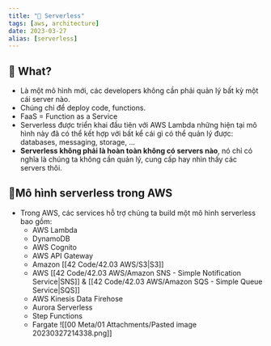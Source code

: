 ```yaml
---
title: "🌱 Serverless"
tags: [aws, architecture]
date: 2023-03-27
alias: [serverless]
---
```


## 🌿 What?
- Là một mô hình mới, các developers không cần phải quản lý bất kỳ một cái server nào.
- Chúng chỉ để deploy code, functions.
- FaaS = Function as a Service
- Serverless được triển khai đầu tiên với AWS Lambda những hiện tại mô hình này đã có thể kết hợp với bất kể cái gì có thể quản lý được: databases, messaging, storage, ...
- **Serverless không phải là hoàn toàn không có servers nào**, nó chỉ có nghĩa là chúng ta không cần quản lý, cung cấp hay nhìn thấy các servers thôi.

## 🌿Mô hình serverless trong AWS
- Trong AWS, các services hỗ trợ chúng ta build một mô hình serverless bao gồm:
	- AWS Lambda
	- DynamoDB
	- AWS Cognito
	- AWS API Gateway
	- Amazon [[42 Code/42.03 AWS/S3|S3]]
	- AWS [[42 Code/42.03 AWS/Amazon SNS - Simple Notification Service|SNS]] & [[42 Code/42.03 AWS/Amazon SQS - Simple Queue Service|SQS]]
	- AWS Kinesis Data Firehose
	- Aurora Serverless
	- Step Functions
	- Fargate
![[00 Meta/01 Attachments/Pasted image 20230327214338.png]]

